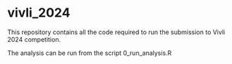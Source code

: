 # vivli_2024

This repository contains all the code required to run the submission to Vivli 2024 competition. 

The analysis can be run from the script 0_run_analysis.R

